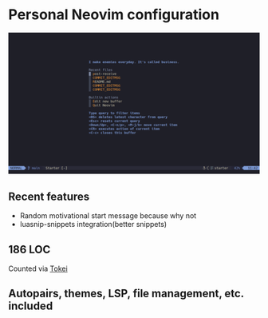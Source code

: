 # Personal Neovim configuration


![](./assets/neovim.png)

## Recent features
- Random motivational start message because why not
- luasnip-snippets integration(better snippets)

## 186 LOC
Counted via [Tokei](https://github.com/XAMPPRocky/tokei)

## Autopairs, themes, LSP, file management, etc. included

